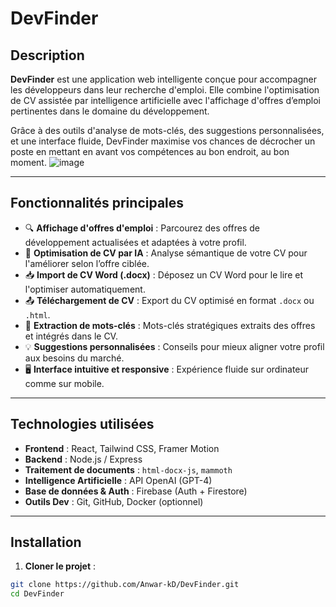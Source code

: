 # DevFinder

## Description

**DevFinder** est une application web intelligente conçue pour accompagner les développeurs dans leur recherche d'emploi. Elle combine l'optimisation de CV assistée par intelligence artificielle avec l'affichage d'offres d’emploi pertinentes dans le domaine du développement.

Grâce à des outils d'analyse de mots-clés, des suggestions personnalisées, et une interface fluide, DevFinder maximise vos chances de décrocher un poste en mettant en avant vos compétences au bon endroit, au bon moment.
![image](https://github.com/user-attachments/assets/fef778d2-2c74-4a5d-bdb6-43e264c1a2af)

---

## Fonctionnalités principales

- 🔍 **Affichage d'offres d'emploi** : Parcourez des offres de développement actualisées et adaptées à votre profil.
- 🧠 **Optimisation de CV par IA** : Analyse sémantique de votre CV pour l'améliorer selon l’offre ciblée.
- 📥 **Import de CV Word (.docx)** : Déposez un CV Word pour le lire et l'optimiser automatiquement.
- 📤 **Téléchargement de CV** : Export du CV optimisé en format `.docx` ou `.html`.
- 🔑 **Extraction de mots-clés** : Mots-clés stratégiques extraits des offres et intégrés dans le CV.
- 💡 **Suggestions personnalisées** : Conseils pour mieux aligner votre profil aux besoins du marché.
- 🖥️ **Interface intuitive et responsive** : Expérience fluide sur ordinateur comme sur mobile.

---

## Technologies utilisées

- **Frontend** : React, Tailwind CSS, Framer Motion
- **Backend** : Node.js / Express
- **Traitement de documents** : `html-docx-js`, `mammoth`
- **Intelligence Artificielle** : API OpenAI (GPT-4)
- **Base de données & Auth** : Firebase (Auth + Firestore)
- **Outils Dev** : Git, GitHub, Docker (optionnel)

---

## Installation

1. **Cloner le projet** :

```bash
git clone https://github.com/Anwar-kD/DevFinder.git
cd DevFinder
